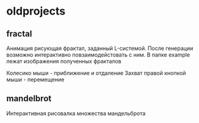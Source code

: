 # oldprojects

## fractal

Анимация рисующая фрактал, заданный L-системой. После генерации возможно интерактивно повзаимодейстовать с ним. В папке example лежат изображения полученных фракталов

Колесико мыши - приближение и отдаление
Захват правой кнопкой мыши - перемещение

## mandelbrot

Интерактивная рисовалка множества мандельброта
